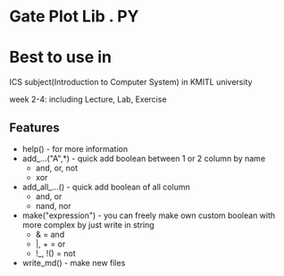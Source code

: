 # Gate Plot Lib . PY

# Best to use in
ICS subject(Introduction to Computer System)
in KMITL university

week 2-4: including Lecture, Lab, Exercise





## Features
- help() - for more information
- add_...("A",*) - quick add boolean between 1 or 2 column by name
  - and, or, not
  - xor
- add_all_...() - quick add boolean of all column
  - and, or
  - nand, nor
- make("expression") - you can freely make own custom boolean with more complex by just write in string
  - & = and
  - |, + = or
  - !_, !() = not
- write_md() - make new files
